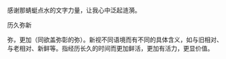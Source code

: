 

感谢那蜻蜓点水的文字力量，让我心中泛起涟漪。

历久弥新

弥，更加（同欲盖弥彰的弥）。新视不同语境而有不同的具体含义，如与旧相对、与老相对、新鲜等。指经历长久的时间而更加鲜活，更加有活力，更显价值。